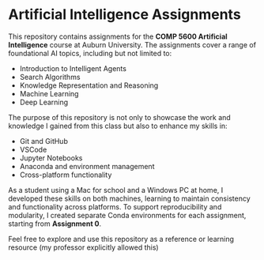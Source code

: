 # Artificial Intelligence Assignments

This repository contains assignments for the **COMP 5600 Artificial Intelligence** course at Auburn University. The assignments cover a range of foundational AI topics, including but not limited to:

- Introduction to Intelligent Agents  
- Search Algorithms  
- Knowledge Representation and Reasoning  
- Machine Learning  
- Deep Learning  

The purpose of this repository is not only to showcase the work and knowledge I gained from this class but also to enhance my skills in:

- Git and GitHub  
- VSCode  
- Jupyter Notebooks  
- Anaconda and environment management  
- Cross-platform functionality  

As a student using a Mac for school and a Windows PC at home, I developed these skills on both machines, learning to maintain consistency and functionality across platforms. To support reproducibility and modularity, I created separate Conda environments for each assignment, starting from **Assignment 0**.

Feel free to explore and use this repository as a reference or learning resource (my professor explicitly allowed this)
